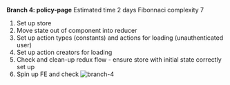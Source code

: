 **Branch 4: policy-page** Estimated time 2 days Fibonnaci complexity 7

1. Set up store
2. Move state out of component into reducer
3. Set up action types (constants) and actions for loading (unauthenticated user)
4. Set up action creators for loading
5. Check and clean-up redux flow - ensure store with initial state correctly set up
6. Spin up FE and check 
![branch-4]()